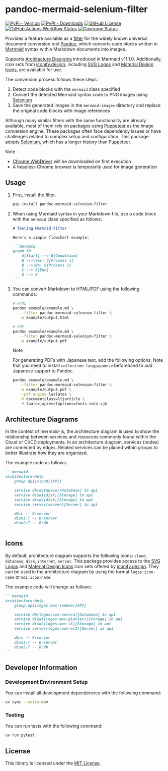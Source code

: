 # pandoc-mermaid-selenium-filter

[![PyPI - Version](https://img.shields.io/pypi/v/pandoc-mermaid-selenium-filter)](https://pypi.org/project/pandoc-mermaid-selenium-filter/)
[![PyPI - Downloads](https://img.shields.io/pypi/dm/pandoc-mermaid-selenium-filter)](https://pypi.org/project/pandoc-mermaid-selenium-filter/)
[![GitHub License](https://img.shields.io/github/license/itTkm/pandoc-mermaid-selenium-filter)](https://github.com/itTkm/pandoc-mermaid-selenium-filter/blob/main/LICENSE)
[![GitHub Actions Workflow Status](https://img.shields.io/github/actions/workflow/status/itTkm/pandoc-mermaid-selenium-filter/test.yml?branch=main)](https://github.com/itTkm/pandoc-mermaid-selenium-filter/actions/workflows/test.yml?query=branch%3Amain)
[![Coverage Status](https://coveralls.io/repos/github/itTkm/pandoc-mermaid-selenium-filter/badge.svg?branch=main)](https://coveralls.io/github/itTkm/pandoc-mermaid-selenium-filter?branch=main)

Provides a feature available as a [filter] for the widely known universal document conversion tool [Pandoc], which converts code blocks written in [Mermaid] syntax within Markdown documents into images.

Supports [Architecture Diagrams] introduced in Mermaid v11.1.0. Additionally, icon sets from [iconify.design], including [SVG Logos] and [Material Design Icons], are available for use.

The conversion process follows these steps:

1. Detect code blocks with the `mermaid` class specified
2. Convert the detected Mermaid syntax code to PNG images using [Selenium]
3. Save the generated images in the `mermaid-images` directory and replace the original code blocks with image references

Although many similar filters with the same functionality are already available, most of them rely on packages using [Puppeteer] as the image conversion engine. These packages often face dependency issues or have challenges related to complex setup and configuration. This package adopts [Selenium], which has a longer history than Puppeteer.

> [!NOTE]
>
> - [Chrome WebDriver] will be downloaded on first execution
> - A headless Chrome browser is temporarily used for image generation

[pandoc]: https://pandoc.org/
[filter]: https://pandoc.org/filters.html
[Mermaid]: https://mermaid.js.org/
[Architecture Diagrams]: https://mermaid.js.org/syntax/architecture.html
[iconify.design]: https://iconify.design/
[SVG Logos]: https://icon-sets.iconify.design/logos/
[Material Design Icons]: https://icon-sets.iconify.design/mdi/
[Selenium]: https://www.selenium.dev/
[Puppeteer]: https://pptr.dev/
[Chrome WebDriver]: (https://developer.chrome.com/docs/chromedriver?hl=ja)

## Usage

1. First, install the filter.

   ```bash
   pip install pandoc-mermaid-selenium-filter
   ```

2. When using Mermaid syntax in your Markdown file, use a code block with the `mermaid` class specified as follows:

   ````markdown
   # Testing Mermaid Filter

   Here's a simple flowchart example:

   ```mermaid
   graph TD
       A[Start] --> B{Condition}
       B -->|Yes| C[Process 1]
       B -->|No| D[Process 2]
       C --> E[End]
       D --> E
   ```
   ````

3. You can convert Markdown to HTML/PDF using the following commands:

   ```bash
   # HTML
   pandoc example/example.md \
      --filter pandoc-mermaid-selenium-filter \
      -o example/output.html

   # PDF
   pandoc example/example.md \
      --filter pandoc-mermaid-selenium-filter \
      -o example/output.pdf
   ```

   > [!NOTE]
   >
   > For generating PDFs with Japanese text, add the following options.
   > Note that you need to install `collection-langjapanese` beforehand to add Japanese support to Pandoc.
   >
   > ```bash
   > pandoc example/example.md \
   >    --filter pandoc-mermaid-selenium-filter \
   >    -o example/output.pdf \
   >    --pdf-engine lualatex \
   >    -V documentclass=ltjarticle \
   >    -V luatexjapresetoptions=fonts-noto-cjk
   > ```

## Architecture Diagrams

In the context of mermaid-js, the architecture diagram is used to show the relationship between services and resources commonly found within the Cloud or CI/CD deployments. In an architecture diagram, services (nodes) are connected by edges. Related services can be placed within groups to better illustrate how they are organized.

The example code as follows:

````markdown
```mermaid
architecture-beta
    group api(cloud)[API]

    service db(database)[Database] in api
    service disk1(disk)[Storage] in api
    service disk2(disk)[Storage] in api
    service server(server)[Server] in api

    db:L -- R:server
    disk1:T -- B:server
    disk2:T -- B:db
```
````

## Icons

By default, architecture diagram supports the following icons: `cloud`, `database`, `disk`, `internet`, `server`. This package provides access to the [SVG Logos] and [Material Design Icons] icon sets offered by [iconify.design]. They can be used in the architecture diagram by using the format `logos:icon-name` or `mdi:icon-name`.

The example code will change as follows:

````markdown
```mermaid
architecture-beta
    group api(logos:aws-lambda)[API]

    service db(logos:aws-aurora)[Database] in api
    service disk1(logos:aws-glacier)[Storage] in api
    service disk2(logos:aws-s3)[Storage] in api
    service server(logos:aws-ec2)[Server] in api

    db:L -- R:server
    disk1:T -- B:server
    disk2:T -- B:db
```
````

## Developer Information

### Development Environment Setup

You can install all development dependencies with the following command:

```bash
uv sync --extra dev
```

### Testing

You can run tests with the following command:

```bash
uv run pytest
```

## License

This library is licensed under the [MIT License](https://github.com/itTkm/pandoc-mermaid-selenium-filter/blob/main/LICENSE).
